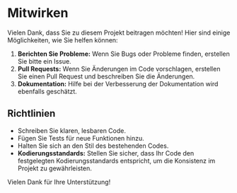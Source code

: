 # Mitwirken
Vielen Dank, dass Sie zu diesem Projekt beitragen möchten! Hier sind einige Möglichkeiten, wie Sie helfen können:

1. **Berichten Sie Probleme:** Wenn Sie Bugs oder Probleme finden, erstellen Sie bitte ein Issue.
2. **Pull Requests:** Wenn Sie Änderungen im Code vorschlagen, erstellen Sie einen Pull Request und beschreiben Sie die Änderungen.
3. **Dokumentation:** Hilfe bei der Verbesserung der Dokumentation wird ebenfalls geschätzt.

## Richtlinien
- Schreiben Sie klaren, lesbaren Code.
- Fügen Sie Tests für neue Funktionen hinzu.
- Halten Sie sich an den Stil des bestehenden Codes.
- **Kodierungsstandards:** Stellen Sie sicher, dass Ihr Code den festgelegten Kodierungsstandards entspricht, um die Konsistenz im Projekt zu gewährleisten.

Vielen Dank für Ihre Unterstützung!